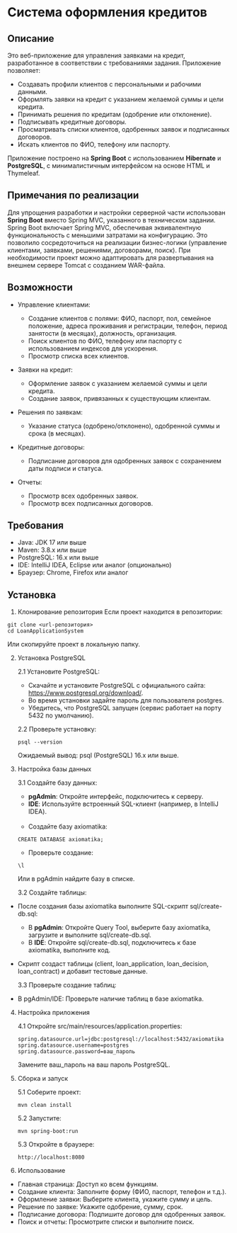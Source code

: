 # Система оформления кредитов
## Описание
Это веб-приложение для управления заявками на кредит, разработанное в соответствии с требованиями задания. Приложение позволяет:

- Создавать профили клиентов с персональными и рабочими данными.
- Оформлять заявки на кредит с указанием желаемой суммы и цели кредита.
- Принимать решения по кредитам (одобрение или отклонение).
- Подписывать кредитные договоры.
- Просматривать списки клиентов, одобренных заявок и подписанных договоров.
- Искать клиентов по ФИО, телефону или паспорту.

Приложение построено на **Spring Boot** с использованием **Hibernate** и **PostgreSQL**, с минималистичным интерфейсом на основе HTML и Thymeleaf.

## Примечания по реализации
Для упрощения разработки и настройки серверной части использован **Spring Boot** вместо Spring MVC, указанного в техническом задании. Spring Boot включает Spring MVC, обеспечивая эквивалентную функциональность с меньшими затратами на конфигурацию. Это позволило сосредоточиться на реализации бизнес-логики (управление клиентами, заявками, решениями, договорами, поиск). При необходимости проект можно адаптировать для развертывания на внешнем сервере Tomcat с созданием WAR-файла.

## Возможности

* Управление клиентами:
    - Создание клиентов с полями: ФИО, паспорт, пол, семейное положение, адреса проживания и регистрации, телефон, период занятости (в месяцах), должность, организация.
    - Поиск клиентов по ФИО, телефону или паспорту с использованием индексов для ускорения.
    - Просмотр списка всех клиентов.

* Заявки на кредит:
    - Оформление заявок с указанием желаемой суммы и цели кредита.
    - Создание заявок, привязанных к существующим клиентам.

* Решения по заявкам:
    - Указание статуса (одобрено/отклонено), одобренной суммы и срока (в месяцах).

* Кредитные договоры:
    - Подписание договоров для одобренных заявок с сохранением даты подписи и статуса.

* Отчеты:
    - Просмотр всех одобренных заявок.
    - Просмотр всех подписанных договоров.

## Требования

- Java: JDK 17 или выше
- Maven: 3.8.x или выше
- PostgreSQL: 16.x или выше
- IDE: IntelliJ IDEA, Eclipse или аналог (опционально)
- Браузер: Chrome, Firefox или аналог

## Установка
1. Клонирование репозитория
   Если проект находится в репозитории:
```
git clone <url-репозитория>
cd LoanApplicationSystem
```

Или скопируйте проект в локальную папку.

2. Установка PostgreSQL

   2.1 Установите PostgreSQL:
    - Скачайте и установите PostgreSQL с официального сайта: https://www.postgresql.org/download/.
    - Во время установки задайте пароль для пользователя postgres.
    - Убедитесь, что PostgreSQL запущен (сервис работает на порту 5432 по умолчанию).

   2.2 Проверьте установку:
    ```
    psql --version
    ```
   Ожидаемый вывод: psql (PostgreSQL) 16.x или выше.

3. Настройка базы данных

   3.1 Создайте базу данных:

    * **pgAdmin**: Откройте интерфейс, подключитесь к серверу.
    * **IDE**: Используйте встроенный SQL-клиент (например, в IntelliJ IDEA).

    </br>

    - Создайте базу axiomatika:
    ```
    CREATE DATABASE axiomatika;
    ```

    - Проверьте создание:
    ```
    \l
    ```

   Или в pgAdmin найдите базу в списке.


    3.2 Создайте таблицы:

* После создания базы axiomatika выполните SQL-скрипт sql/create-db.sql:

    * В **pgAdmin**: Откройте Query Tool, выберите базу axiomatika, загрузите и выполните sql/create-db.sql.
    * В **IDE**: Откройте sql/create-db.sql, подключитесь к базе axiomatika, выполните код.

* Скрипт создаст таблицы (client, loan_application, loan_decision, loan_contract) и добавит тестовые данные.


    3.3 Проверьте создание таблиц:

* В pgAdmin/IDE: Проверьте наличие таблиц в базе axiomatika.

4. Настройка приложения

   4.1 Откройте src/main/resources/application.properties:
    ```
    spring.datasource.url=jdbc:postgresql://localhost:5432/axiomatika
    spring.datasource.username=postgres
    spring.datasource.password=ваш_пароль
    ```
   Замените ваш_пароль на ваш пароль PostgreSQL.

5. Сборка и запуск

   5.1 Соберите проект:
    ```
    mvn clean install
    ```
   5.2 Запустите:
    ```
    mvn spring-boot:run
    ```

   5.3 Откройте в браузере:
    ```
    http://localhost:8080
    ```

6. Использование

- Главная страница: Доступ ко всем функциям.
- Создание клиента: Заполните форму (ФИО, паспорт, телефон и т.д.).
- Оформление заявки: Выберите клиента, укажите сумму и цель.
- Решение по заявке: Укажите одобрение, сумму, срок.
- Подписание договора: Подпишите договор для одобренных заявок.
- Поиск и отчеты: Просмотрите списки и выполните поиск.
